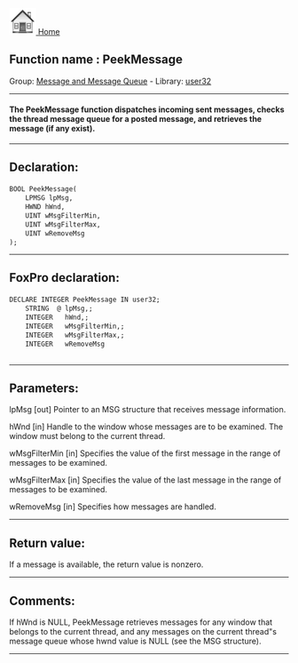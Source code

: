 [<img src="../../images/home.png"> Home ](https://github.com/VFPX/Win32API)  

## Function name : PeekMessage
Group: [Message and Message Queue](../../functions_group.md#Message_and_Message_Queue)  -  Library: [user32](../../Libraries.md#user32)  
***  


#### The PeekMessage function dispatches incoming sent messages, checks the thread message queue for a posted message, and retrieves the message (if any exist).
***  


## Declaration:
```foxpro  
BOOL PeekMessage(
	LPMSG lpMsg,
	HWND hWnd,
	UINT wMsgFilterMin,
	UINT wMsgFilterMax,
	UINT wRemoveMsg
);  
```  
***  


## FoxPro declaration:
```foxpro  
DECLARE INTEGER PeekMessage IN user32;
	STRING  @ lpMsg,;
	INTEGER   hWnd,;
	INTEGER   wMsgFilterMin,;
	INTEGER   wMsgFilterMax,;
	INTEGER   wRemoveMsg
  
```  
***  


## Parameters:
lpMsg
[out] Pointer to an MSG structure that receives message information.

hWnd
[in] Handle to the window whose messages are to be examined. The window must belong to the current thread. 

wMsgFilterMin
[in] Specifies the value of the first message in the range of messages to be examined.

wMsgFilterMax
[in] Specifies the value of the last message in the range of messages to be examined.

wRemoveMsg
[in] Specifies how messages are handled.

  
***  


## Return value:
If a message is available, the return value is nonzero.  
***  


## Comments:
If hWnd is NULL, PeekMessage retrieves messages for any window that belongs to the current thread, and any messages on the current thread"s message queue whose hwnd value is NULL (see the MSG structure).  
  
***  

